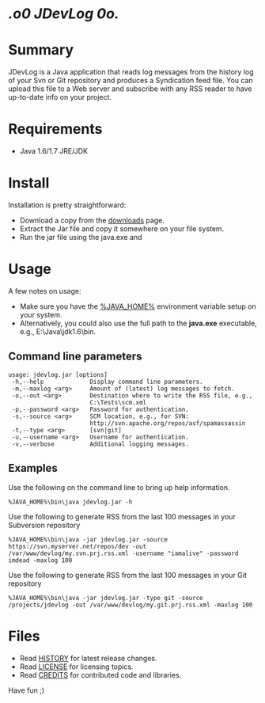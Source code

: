 # _.o0 JDevLog 0o._


# Summary
JDevLog is a Java application that reads log messages from the history log of your Svn or Git repository and produces a Syndication feed file. You can upload this file to a Web server and subscribe with any RSS reader to have up-to-date info on your project.

# Requirements

  * Java 1.6/1.7 JRE/JDK

# Install
Installation is pretty straightforward:
  * Download a copy from the [downloads](https://github.com/petarov/jdevlog/downloads) page.
  * Extract the Jar file and copy it somewhere on your file system.
  * Run the jar file using the java.exe and

# Usage
A few notes on usage:

* Make sure you have the [%JAVA_HOME%](http://wso2.org/project/wsas/java/2.0/docs/setting-java-home.html) environment variable setup on your system.
* Alternatively, you could also use the full path to the **java.exe** executable, e.g., E:\Java\jdk1.6\bin.

## Command line parameters

    usage: jdevlog.jar [options]
     -h,--help             Display command line parameters.
     -m,--maxlog <arg>     Amount of (latest) log messages to fetch.
     -o,--out <arg>        Destination where to write the RSS file, e.g.,
                           C:\Tests\scm.xml
     -p,--password <arg>   Password for authentication.
     -s,--source <arg>     SCM location, e.g., for SVN:
                           http://svn.apache.org/repos/asf/spamassassin
     -t,--type <arg>       [svn|git]
     -u,--username <arg>   Username for authentication.
     -v,--verbose          Additional logging messages.


## Examples

Use the following on the command line to bring up help information.

    %JAVA_HOME%\bin\java jdevlog.jar -h
    

Use the following to generate RSS from the last 100 messages in your Subversion repository

    %JAVA_HOME%\bin\java -jar jdevlog.jar -source https://svn.myserver.net/repos/dev -out /var/www/devlog/my.svn.prj.rss.xml -username "iamalive" -password imdead -maxlog 100

Use the following to generate RSS from the last 100 messages in your Git repository

    %JAVA_HOME%\bin\java -jar jdevlog.jar -type git -source /projects/jdevlog -out /var/www/devlog/my.git.prj.rss.xml -maxlog 100


# Files

  * Read [HISTORY](https://github.com/petarov/jdevlog/blob/master/HISTORY) for latest release changes.
  * Read [LICENSE](https://github.com/petarov/jdevlog/blob/master/LICENSE) for licensing topics.
  * Read [CREDITS](https://github.com/petarov/jdevlog/blob/master/CREDITS) for contributed code and libraries.


Have fun ;)